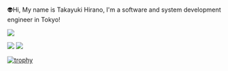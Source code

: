 👽Hi, My name is Takayuki Hirano, I'm a software and system development engineer in Tokyo!

![](http://github-profile-summary-cards.vercel.app/api/cards/profile-details?username=TakayukiHirano117&theme=blueberry)

![](http://github-profile-summary-cards.vercel.app/api/cards/repos-per-language?username=TakayukiHirano117&theme=blueberry)
![](http://github-profile-summary-cards.vercel.app/api/cards/most-commit-language?username=TakayukiHirano117&theme=blueberry)

[![trophy](https://github-profile-trophy.vercel.app/?username=TakayukiHirano117)](https://github.com/TakayukiHirano117/github-profile-trophy)

